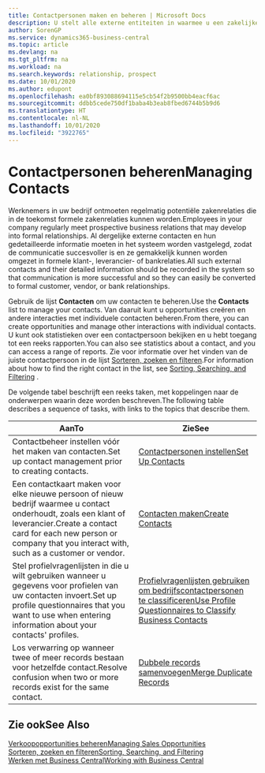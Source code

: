 ```yaml
---
title: Contactpersonen maken en beheren | Microsoft Docs
description: U stelt alle externe entiteiten in waarmee u een zakelijke relatie hebt (zoals prospects, klanten, leveranciers en consultants) als contacten.
author: SorenGP
ms.service: dynamics365-business-central
ms.topic: article
ms.devlang: na
ms.tgt_pltfrm: na
ms.workload: na
ms.search.keywords: relationship, prospect
ms.date: 10/01/2020
ms.author: edupont
ms.openlocfilehash: ea0bf893088694115e5cb54f2b9500bb4eacf6ac
ms.sourcegitcommit: ddbb5cede750df1baba4b3eab8fbed6744b5b9d6
ms.translationtype: HT
ms.contentlocale: nl-NL
ms.lasthandoff: 10/01/2020
ms.locfileid: "3922765"
---
```

# <a name="managing-contacts"></a><span data-ttu-id="507b8-103">Contactpersonen beheren</span><span class="sxs-lookup"><span data-stu-id="507b8-103">Managing Contacts</span></span>

<span data-ttu-id="507b8-104">Werknemers in uw bedrijf ontmoeten regelmatig potentiële zakenrelaties die in de toekomst formele zakenrelaties kunnen worden.</span><span class="sxs-lookup"><span data-stu-id="507b8-104">Employees in your company regularly meet prospective business relations that may develop into formal relationships.</span></span> <span data-ttu-id="507b8-105">Al dergelijke externe contacten en hun gedetailleerde informatie moeten in het systeem worden vastgelegd, zodat de communicatie succesvoller is en ze gemakkelijk kunnen worden omgezet in formele klant-, leverancier- of bankrelaties.</span><span class="sxs-lookup"><span data-stu-id="507b8-105">All such external contacts and their detailed information should be recorded in the system so that communication is more successful and so they can easily be converted to formal customer, vendor, or bank relationships.</span></span>

<span data-ttu-id="507b8-106">Gebruik de lijst **Contacten** om uw contacten te beheren.</span><span class="sxs-lookup"><span data-stu-id="507b8-106">Use the **Contacts** list to manage your contacts.</span></span> <span data-ttu-id="507b8-107">Van daaruit kunt u opportunities creëren en andere interacties met individuele contacten beheren.</span><span class="sxs-lookup"><span data-stu-id="507b8-107">From there, you can create opportunities and manage other interactions with individual contacts.</span></span> <span data-ttu-id="507b8-108">U kunt ook statistieken over een contactpersoon bekijken en u hebt toegang tot een reeks rapporten.</span><span class="sxs-lookup"><span data-stu-id="507b8-108">You can also see statistics about a contact, and you can access a range of reports.</span></span> <span data-ttu-id="507b8-109">Zie voor informatie over het vinden van de juiste contactpersoon in de lijst [Sorteren, zoeken en filteren](ui-enter-criteria-filters.md).</span><span class="sxs-lookup"><span data-stu-id="507b8-109">For information about how to find the right contact in the list, see [Sorting, Searching, and Filtering](ui-enter-criteria-filters.md) .</span></span>  

<span data-ttu-id="507b8-110">De volgende tabel beschrijft een reeks taken, met koppelingen naar de onderwerpen waarin deze worden beschreven.</span><span class="sxs-lookup"><span data-stu-id="507b8-110">The following table describes a sequence of tasks, with links to the topics that describe them.</span></span>

| <span data-ttu-id="507b8-111">Aan</span><span class="sxs-lookup"><span data-stu-id="507b8-111">To</span></span> | <span data-ttu-id="507b8-112">Zie</span><span class="sxs-lookup"><span data-stu-id="507b8-112">See</span></span> |
| --- | --- |
| <span data-ttu-id="507b8-113">Contactbeheer instellen vóór het maken van contacten.</span><span class="sxs-lookup"><span data-stu-id="507b8-113">Set up contact management prior to creating contacts.</span></span> |[<span data-ttu-id="507b8-114">Contactpersonen instellen</span><span class="sxs-lookup"><span data-stu-id="507b8-114">Set Up Contacts</span></span>](marketing-setup-contacts.md) |
| <span data-ttu-id="507b8-115">Een contactkaart maken voor elke nieuwe persoon of nieuw bedrijf waarmee u contact onderhoudt, zoals een klant of leverancier.</span><span class="sxs-lookup"><span data-stu-id="507b8-115">Create a contact card for each new person or company that you interact with, such as a customer or vendor.</span></span> |[<span data-ttu-id="507b8-116">Contacten maken</span><span class="sxs-lookup"><span data-stu-id="507b8-116">Create Contacts</span></span>](marketing-create-contact-companies.md) |
|<span data-ttu-id="507b8-117">Stel profielvragenlijsten in die u wilt gebruiken wanneer u gegevens voor profielen van uw contacten invoert.</span><span class="sxs-lookup"><span data-stu-id="507b8-117">Set up profile questionnaires that you want to use when entering information about your contacts' profiles.</span></span>|[<span data-ttu-id="507b8-118">Profielvragenlijsten gebruiken om bedrijfscontactpersonen te classificeren</span><span class="sxs-lookup"><span data-stu-id="507b8-118">Use Profile Questionnaires to Classify Business Contacts</span></span>](marketing-create-contact-profile-questionnaire.md)|
|<span data-ttu-id="507b8-119">Los verwarring op wanneer twee of meer records bestaan voor hetzelfde contact.</span><span class="sxs-lookup"><span data-stu-id="507b8-119">Resolve confusion when two or more records exist for the same contact.</span></span>|[<span data-ttu-id="507b8-120">Dubbele records samenvoegen</span><span class="sxs-lookup"><span data-stu-id="507b8-120">Merge Duplicate Records</span></span>](sales-how-merge-duplicate-records.md)|

## <a name="see-also"></a><span data-ttu-id="507b8-121">Zie ook</span><span class="sxs-lookup"><span data-stu-id="507b8-121">See Also</span></span>

[<span data-ttu-id="507b8-122">Verkoopopportunities beheren</span><span class="sxs-lookup"><span data-stu-id="507b8-122">Managing Sales Opportunities</span></span>](marketing-manage-sales-opportunities.md)  
[<span data-ttu-id="507b8-123">Sorteren, zoeken en filteren</span><span class="sxs-lookup"><span data-stu-id="507b8-123">Sorting, Searching, and Filtering</span></span>](ui-enter-criteria-filters.md)  
[<span data-ttu-id="507b8-124">Werken met Business Central</span><span class="sxs-lookup"><span data-stu-id="507b8-124">Working with Business Central</span></span>](ui-work-product.md)  
